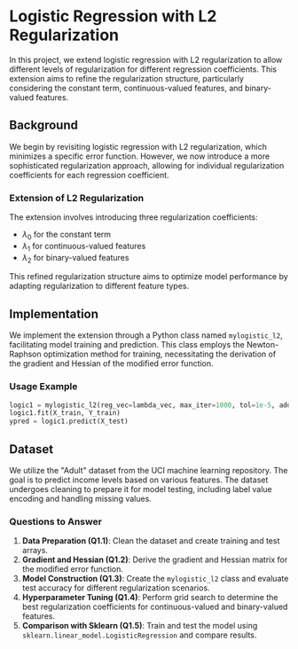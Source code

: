 # Logistic Regression with L2 Regularization

In this project, we extend logistic regression with L2 regularization to allow different levels of regularization for different regression coefficients. This extension aims to refine the regularization structure, particularly considering the constant term, continuous-valued features, and binary-valued features.

## Background

We begin by revisiting logistic regression with L2 regularization, which minimizes a specific error function. However, we now introduce a more sophisticated regularization approach, allowing for individual regularization coefficients for each regression coefficient.

### Extension of L2 Regularization

The extension involves introducing three regularization coefficients:
- $\lambda_0$ for the constant term
- $\lambda_1$ for continuous-valued features
- $\lambda_2$ for binary-valued features

This refined regularization structure aims to optimize model performance by adapting regularization to different feature types.

## Implementation

We implement the extension through a Python class named `mylogistic_l2`, facilitating model training and prediction. This class employs the Newton-Raphson optimization method for training, necessitating the derivation of the gradient and Hessian of the modified error function.

### Usage Example

```python
logic1 = mylogistic_l2(reg_vec=lambda_vec, max_iter=1000, tol=1e-5, add_intercept=True)
logic1.fit(X_train, Y_train)
ypred = logic1.predict(X_test)
```

## Dataset

We utilize the "Adult" dataset from the UCI machine learning repository. The goal is to predict income levels based on various features. The dataset undergoes cleaning to prepare it for model testing, including label value encoding and handling missing values.

### Questions to Answer

1. **Data Preparation (Q1.1)**: Clean the dataset and create training and test arrays.
2. **Gradient and Hessian (Q1.2)**: Derive the gradient and Hessian matrix for the modified error function.
3. **Model Construction (Q1.3)**: Create the `mylogistic_l2` class and evaluate test accuracy for different regularization scenarios.
4. **Hyperparameter Tuning (Q1.4)**: Perform grid search to determine the best regularization coefficients for continuous-valued and binary-valued features.
5. **Comparison with Sklearn (Q1.5)**: Train and test the model using `sklearn.linear_model.LogisticRegression` and compare results.
